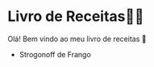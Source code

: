 # Livro de Receitas:man_cook:

Olá! Bem vindo ao meu livro de receitas :wave:

- Strogonoff de Frango

  

